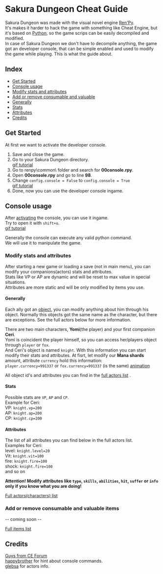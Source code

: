 # Sakura Dungeon Cheat Guide

Sakura Dungeon was made with the visual novel engine [Ren'Py](https://www.renpy.org/).  
It's makes it harder to hack the game with something like Cheat Engine, but it's based on [Python](https://www.python.org/), so the game scrips can be easily decompiled and modified.  
In case of Sakura Dungeon we don't have to decompile anything, the game got an developer console, that can be simple enabled and used to modify the game while playing. This is what the guide about.

## Index
* [Get Started](#get-started)
* [Console usage](#console-usage)
 * [Modify stats and attributes](#modify-stats-and-attributes)
 * [Add or remove consumable and valuable](#add-or-remove-consumable-and-valuable-items)
  * [Generally](#generally)
  * [Stats](#stats)
  * [Attributes](#attributes)
* [Credits](#credits)



## Get Started
At first we want to activate the developer console.  

1. Save and close the game.
2. Go to your Sakura Dungeon directory.  
[gif tutorial](http://i.imgur.com/zxrWI2B.gifv)  
3. Go to renpy\common\ folder and search for **00console.rpy**.
4. Open **00console.rpy** and go to line **98**.
5. Change `config.console = False` to `config.console = True`  
[gif tutorial](http://i.imgur.com/rrRn9ce.gifv)
6. Done, now you can use the developer console ingame.


## Console usage
After [activating](#get-started) the console, you can use it ingame.  
Try to open it with `shift+o`.  
[gif tutorial](http://i.imgur.com/qqlsKVO.gifv)

Generally the console can execute any valid python command.  
We will use it to manipulate the game.  

### Modify stats and attributes
After starting a new game or loading a save (not in main menu), you can modify your companions(actors) stats and attributes.  
Stats like VP or AP are dynamic and will be reset to max value in special situations.  
Attributes are more static and will be only modified by items you use.
#### Generally
Each ally got an [object](https://en.wikipedia.org/wiki/Object_\(computer_science\)), you can modify anything about him through his object. Normally this objects got the same name as the character, but there are exceptions. See the full actors below for more information.  

There are two main characters, **Yomi**(the player) and your first companion **Ceri**.  
Yomi is coincident the player himself, so you can access her/players object through `player` or `fox`.  
And Ceri's object is named `knight`.
With this information you can start modify their stats and attributes.
At fisrt, let modify our **Mana shards** amount, attribute `currency` hold this information:    
`player.currency=991337` or `fox.currency=991337` (is the same)
[animation](http://i.imgur.com/8Z42gsu.gifv)  

All object id's and attributes you can find in the [full actors list](https://docs.google.com/spreadsheets/d/12vLrKiqmfnh0nwrKD5HbC9Qk7lWj77fPff1_-cSj5Os) .

#### Stats
Possible stats are `VP`, `AP` and `CP`.  
Example for Ceri:   
VP: `knight.vp=200`   
AP: `knight.ap=200`  
CP: `knight.cp=200`

#### Attributes
The list of all attributes you can find below in the full actors list.  
Examples for Ceri:  
level: `knight.level=20`   
Vit: `knight.vit=100`  
fire: `knight.fire=100`  
shock: `knight.fire=100`  
and so on  

**Attention! Modify attributes like `type`, `skills`, `abilities`, `hit`, `suffer` or `info` only if you know what you are doing!**


[Full actors(characters) list](https://docs.google.com/spreadsheets/d/12vLrKiqmfnh0nwrKD5HbC9Qk7lWj77fPff1_-cSj5Os)

### Add or remove consumable and valuable items
-- coming soon --  

[Full items list](https://docs.google.com/spreadsheets/d/1ZtdCNY44I7SRhcCkU0ZzTvG5PptmZHj4Kfen7Lh2p8M)


## Credits
[Guys from CE Forum](http://forum.cheatengine.org/viewtopic.php?t=592226)  
[happybrother](http://forum.cheatengine.org/profile.php?mode=viewprofile&u=391862) for hint about console commands.  
[glebsa](http://forum.cheatengine.org/profile.php?mode=viewprofile&u=448688) for actors info.  
